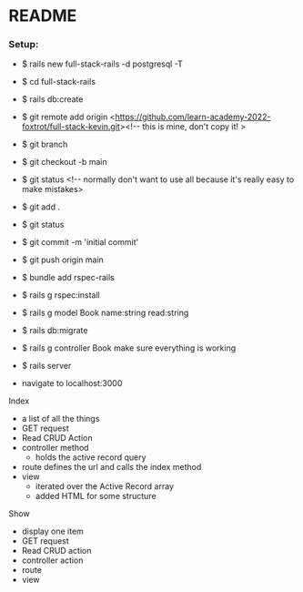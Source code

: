 # README
### Setup:
 - $  rails new full-stack-rails -d postgresql -T
 - $  cd full-stack-rails
 - $  rails db:create
 - $  git remote add origin <<https://github.com/learn-academy-2022-foxtrot/full-stack-kevin.git>><!-- this is mine, don't copy it! >
 - $  git branch  <!-- no main, so create one -->
 - $  git checkout -b main
 - $  git status <!-- normally don't want to use all because it's really easy to make mistakes>
 - $  git add .
 - $  git status
 - $  git commit -m 'initial commit'
 - $  git push origin main
 - $  bundle add rspec-rails
 - $  rails g rspec:install
 
 - $  rails g model Book name:string read:string
 - $  rails db:migrate
 - $  rails g controller Book
 make sure everything is working
 - $ rails server
 - navigate to localhost:3000


Index
- a list of all the things
- GET request
- Read CRUD Action
- controller method
  - holds the active record query
- route
    defines the url and calls the index method 
- view
  - iterated over the Active Record array
  - added HTML for some structure

Show
- display one item
- GET request
- Read CRUD action
- controller action
- route
- view  
